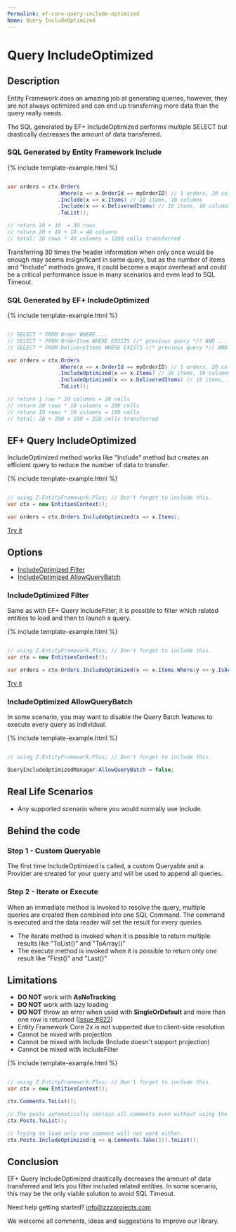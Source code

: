 ```yaml
---
Permalink: ef-core-query-include-optimized
Name: Query IncludeOptimized
---
```


# Query IncludeOptimized

## Description

Entity Framework does an amazing job at generating queries, however, they are not always optimized and can end up transferring more data than the query really needs.

The SQL generated by EF+ IncludeOptimized performs multiple SELECT but drastically decreases the amount of data transferred.

### SQL Generated by Entity Framework Include

{% include template-example.html %} 
```csharp

var orders = ctx.Orders
                .Where(x => x.OrderId == myOrderID) // 1 orders, 20 columns
                .Include(x => x.Items) // 20 items, 10 columns
                .Include(x => x.DeliveredItems) // 10 items, 10 columns
                .ToList();

// return 20 + 10  = 30 rows
// return 20 + 10 + 10 = 40 columns
// total: 30 rows * 40 columns = 1200 cells transferred

```

Transferring 30 times the header information when only once would be enough may seems insignificant in some query, but as the number of items and "Include" methods grows, it could become a major overhead and could be a critical performance issue in many scenarios and even lead to SQL Timeout.

### SQL Generated by EF+ IncludeOptimized

{% include template-example.html %} 
```csharp

// SELECT * FROM Order WHERE....
// SELECT * FROM OrderItem WHERE EXISTS (/* previous query */) AND ...
// SELECT * FROM DeliveryItems WHERE EXISTS (/* previous query */) AND ...

var orders = ctx.Orders
                .Where(x => x.OrderId == myOrderID) // 1 orders, 20 columns
                .IncludeOptimized(x => x.Items) // 20 items, 10 columns
                .IncludeOptimized(x => x.DeliveredItems) // 10 items, 10 columns
                .ToList();

// return 1 row * 20 columns = 20 cells
// return 20 rows * 10 columns = 200 cells
// return 10 rows * 10 columns = 100 cells
// total: 20 + 200 + 100 = 320 cells transferred

```

## EF+ Query IncludeOptimized

IncludeOptimized method works like "Include" method but creates an efficient query to reduce the number of data to transfer.

{% include template-example.html %} 
```csharp

// using Z.EntityFramework.Plus; // Don't forget to include this.
var ctx = new EntitiesContext();

var orders = ctx.Orders.IncludeOptimized(x => x.Items);

```
[Try it](https://dotnetfiddle.net/2VWuTK) 

## Options

 - [IncludeOptimized Filter](#includeoptimized-filter)
 - [IncludeOptimized AllowQueryBatch](#includeoptimized-allowquerybatch)
 
### IncludeOptimized Filter

Same as with EF+ Query IncludeFilter, it is possible to filter which related entities to load and then to launch a query.

{% include template-example.html %} 
```csharp

// using Z.EntityFramework.Plus; // Don't forget to include this.
var ctx = new EntitiesContext();

var orders = ctx.Orders.IncludeOptimized(x => x.Items.Where(y => y.IsActive));

```
[Try it](https://dotnetfiddle.net/Ws1CKx)

### IncludeOptimized AllowQueryBatch

In some scenario, you may want to disable the Query Batch features to execute every query as individual.

{% include template-example.html %} 
```csharp

// using Z.EntityFramework.Plus; // Don't forget to include this.

QueryIncludeOptimizedManager.AllowQueryBatch = false;

```

## Real Life Scenarios

 - Any supported scenario where you would normally use Include.

## Behind the code

### Step 1 - Custom Queryable

The first time IncludeOptimized is called, a custom Queryable and a Provider are created for your query and will be used to append all queries.

### Step 2 - Iterate or Execute

When an immediate method is invoked to resolve the query, multiple queries are created then combined into one SQL Command. The command is executed and the data reader will set the result for every queries.

 - The iterate method is invoked when it is possible to return multiple results like "ToList()" and "ToArray()"
 - The execute method is invoked when it is possible to return only one result like "First()" and "Last()"

## Limitations

 - **DO NOT** work with **AsNoTracking**
 - **DO NOT** work with lazy loading
 - **DO NOT** throw an error when used with **SingleOrDefault** and more than one row is returned ([Issue #822](https://github.com/zzzprojects/EntityFramework-Plus/issues/822))
 - Entity Framework Core 2x is not supported due to client-side resolution
 - Cannot be mixed with projection
 - Cannot be mixed with Include (Include doesn't support projection)
 - Cannot be mixed with IncludeFilter

{% include template-example.html %} 
```csharp

// using Z.EntityFramework.Plus; // Don't forget to include this.
var ctx = new EntitiesContext();

ctx.Comments.ToList();

// The posts automatically contain all comments even without using the "Include" method.
ctx.Posts.ToList();

// Trying to load only one comment will not work either.
ctx.Posts.IncludeOptimized(q => q.Comments.Take(1)).ToList();

```

## Conclusion

EF+ Query IncludeOptimized drastically decreases the amount of data transferred and lets you filter included related entities. In some scenario, this may be the only viable solution to avoid SQL Timeout.

Need help getting started? [info@zzzprojects.com](mailto:info@zzzprojects.com)

We welcome all comments, ideas and suggestions to improve our library.
